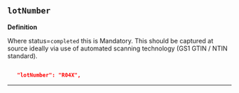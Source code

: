## `lotNumber`

<b>Definition</b><br>

Where status=`completed` this is Mandatory.
This should be captured at source ideally via use of automated scanning technology (GS1 GTIN / NTIN standard).

```json

   "lotNumber": "R04X",
```

---